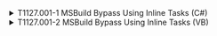 <details>
<summary>T1127.001-1 MSBuild Bypass Using Inline Tasks (C#)
</summary>
<pre>$ NA </pre>
</details>
<details>
<summary>T1127.001-2 MSBuild Bypass Using Inline Tasks (VB)
</summary>
<pre>$ NA </pre>
</details>
